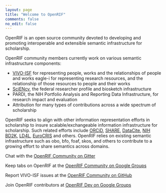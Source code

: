 ```yaml
---
layout: page
title: "Welcome to OpenRIF"
comments: false
no_edit: false
---
```


OpenRIF is an open source community devoted to developing and
promoting interoperable and extensible semantic infrastructure for
scholarship.

OpenRIF community members currently work on various semantic
infrastructure components: 

- [VIVO-ISF](https://wiki.duraspace.org/display/VIVO/VIVO-ISF+Ontology) for representing people, works and the relationships of
  people and works eagle-i for representing research resources, and
  the relationship of those resources to people and their works
- [SciENcv](http://www.ncbi.nlm.nih.gov/sciencv/), the federal researcher profile and biosketch infrastructure
- PARDI, the NIH Portfolio Analysis and Reporting Data Infrastructure,
  for research impact and evaluation
- Attribution for many types of contributions across a wide spectrum of scholarship

OpenRIF seeks to align with other information representation efforts
in scholarship to insure scalable/exchangeable information
infrastructure for scholarship.  Such related efforts include [ORCiD](http://orcid.org/),
[SHARE](http://www.share-research.org/), [DataCite](https://www.datacite.org/), [NIH BD2K](https://datascience.nih.gov/bd2k), [LD4L](https://www.ld4l.org/), [EuroCRIS](http://www.eurocris.org/) and others. OpenRIF relies
on existing semantic infrastructure such as obo, bfo, foaf, skos, and
others to contribute to a growing effort to share semantics across
domains.

Chat with the [OpenRIF Community on Gitter](https://gitter.im/openrif/community)

Keep tabs on OpenRIF at the [OpenRIF Community on Google Groups](https://groups.google.com/forum/#!forum/openrif-community)

Report VIVO-ISF issues at the [OpenRIF Community on GitHub](https://github.com/openrif/community)

Join OpenRIF contributors at [OpenRIF Dev on Google Groups](https://groups.google.com/forum/#!forum/openrif-community)
